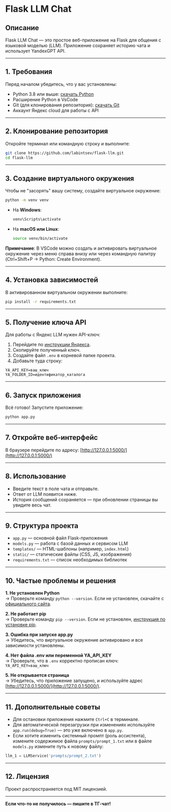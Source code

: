 # Flask LLM Chat 

## Описание

Flask LLM Chat — это простое веб-приложение на Flask для общения с языковой моделью (LLM). Приложение сохраняет историю чата и использует YandexGPT API.

---

## 1. Требования

Перед началом убедитесь, что у вас установлены:

- Python 3.8 или выше: [скачать Python](https://www.python.org/downloads/)
- Расширение Python в VsCode 
- Git (для клонирования репозитория): [скачать Git](https://git-scm.com/downloads)
- Аккаунт Яндекс cloud для работы с API

---

## 2. Клонирование репозитория

Откройте терминал или командную строку и выполните:

```bash
git clone https://github.com/labintsev/flask-llm.git
cd flask-llm
```

---

## 3. Создание виртуального окружения

Чтобы не "засорять" вашу систему, создайте виртуальное окружение:

```bash
python -m venv venv
```

- На **Windows**:  
  ```bash
  venv\Scripts\activate
  ```
- На **macOS или Linux**:  
  ```bash
  source venv/bin/activate
  ```

**Примечание**: В VSCode можно создать и активировать виртуальное окружение через меню справа внизу или через командную палитру (Ctrl+Shift+P → Python: Create Environment).

---

## 4. Установка зависимостей

В активированном виртуальном окружении выполните:

```bash
pip install -r requirements.txt
```

---

## 5. Получение ключа API

Для работы с Яндекс LLM нужен API-ключ:

1. Перейдите по [инструкции Яндекса](https://yandex.cloud/ru/docs/foundation-models/operations/get-api-key).
2. Скопируйте полученный ключ.
3. Создайте файл `.env` в корневой папке проекта.
4. Добавьте туда строку:

```
YA_API_KEY=ваш_ключ
YA_FOLDER_ID=идентификатор_каталога
```

---

## 6. Запуск приложения

Всё готово! Запустите приложение:

```bash
python app.py
```

---

## 7. Откройте веб-интерфейс

В браузере перейдите по адресу: [http://127.0.0.1:5000/](http://127.0.0.1:5000/)

---

## 8. Использование

- Введите текст в поле чата и отправьте.
- Ответ от LLM появится ниже.
- История сообщений сохраняется — при обновлении страницы вы увидите весь чат.

---

## 9. Структура проекта

- `app.py` — основной файл Flask-приложения
- `models.py` — работа с базой данных и сервисом LLM
- `templates/` — HTML-шаблоны (например, `index.html`)
- `static/` — статические файлы (CSS, JS, изображения)
- `requirements.txt` — список необходимых библиотек

---

## 10. Частые проблемы и решения

**1. Не установлен Python**  
→ Проверьте команду `python --version`. Если не установлен, скачайте с [официального сайта](https://www.python.org/downloads/).

**2. Не работает pip**  
→ Проверьте команду `pip --version`. Если не установлен, [инструкция по установке pip](https://pip.pypa.io/en/stable/installation/).

**3. Ошибка при запуске app.py**  
→ Убедитесь, что виртуальное окружение активировано и все зависимости установлены.

**4. Нет файла .env или переменной YA_API_KEY**  
→ Проверьте, что в `.env` корректно прописан ключ:  
`YA_API_KEY=ваш_ключ`

**5. Не открывается страница**  
→ Убедитесь, что приложение запущено, и используйте адрес [http://127.0.0.1:5000/](http://127.0.0.1:5000/).

---

## 11. Дополнительные советы

- Для остановки приложения нажмите `Ctrl+C` в терминале.
- Для автоматической перезагрузки при изменениях используйте `app.run(debug=True)` — это уже включено в `app.py`.
- Если хотите изменить системный промпт (роль ассистента), измените содержимое файла `prompts/prompt_1.txt` или в файле `models.py` измените путь к новому файлу:
```python
llm_1 = LLMService('prompts/prompt_2.txt')
```

---

## 12. Лицензия

Проект распространяется под MIT лицензией.

---

**Если что-то не получилось — пишите в ТГ-чат!**
